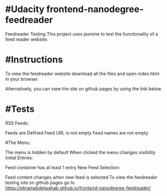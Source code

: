#Udacity  frontend-nanodegree-feedreader
========================================

Feedreader Testing
This project uses jasmine to test the functionality of a feed reader website.

#Instructions
=============

To view the feedreader website download all the files and open index.html in your browser.

Alternatively, you can view the site on github pages by using the link below.

#Tests
======
RSS Feeds:

Feeds are Defined
Feed URL is not empty
Feed names are not empty


#The Menu:

The menu is hidden by default
When clicked the menu changes visibility
Initial Entries:

Feed container has at least 1 entry
New Feed Selection:

Feed content changes when new feed is selected
To view the feedreader testing site on github pages go to https://ekramabdelwahab.github.io/frontend-nanodegree-feedreader/



